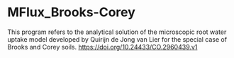# MFlux_Brooks-Corey
This program refers to the analytical solution of the microscopic root water uptake model developed by Quirijn de Jong van Lier for the special case of Brooks and Corey soils.  https://doi.org/10.24433/CO.2960439.v1
